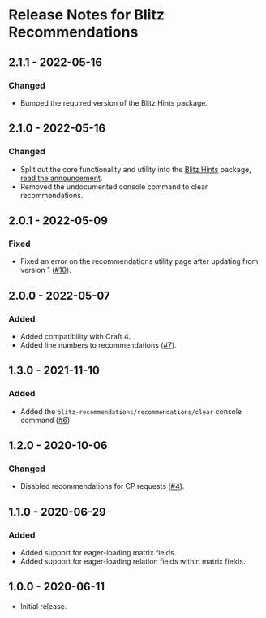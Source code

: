 # Release Notes for Blitz Recommendations

## 2.1.1 - 2022-05-16

### Changed

- Bumped the required version of the Blitz Hints package.

## 2.1.0 - 2022-05-16

### Changed

- Split out the core functionality and utility into the [Blitz Hints](https://github.com/putyourlightson/craft-blitz-hints) package, [read the announcement](https://putyourlightson.com/articles/ballroom-blitz).
- Removed the undocumented console command to clear recommendations.

## 2.0.1 - 2022-05-09

### Fixed

- Fixed an error on the recommendations utility page after updating from version 1 ([#10](https://github.com/putyourlightson/craft-blitz-recommendations/issues/10)).

## 2.0.0 - 2022-05-07

### Added

- Added compatibility with Craft 4.
- Added line numbers to recommendations ([#7](https://github.com/putyourlightson/craft-blitz-recommendations/issues/7)).

## 1.3.0 - 2021-11-10

### Added

- Added the `blitz-recommendations/recommendations/clear` console command ([#6](https://github.com/putyourlightson/craft-blitz-recommendations/issues/6)).

## 1.2.0 - 2020-10-06

### Changed

- Disabled recommendations for CP requests ([#4](https://github.com/putyourlightson/craft-blitz-recommendations/issues/4)).

## 1.1.0 - 2020-06-29

### Added

- Added support for eager-loading matrix fields.
- Added support for eager-loading relation fields within matrix fields.

## 1.0.0 - 2020-06-11

- Initial release.

